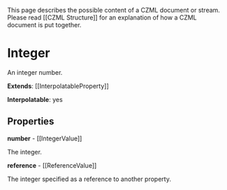 This page describes the possible content of a CZML document or stream. Please read [[CZML Structure]] for an explanation of how a CZML document is put together.

# Integer

An integer number.

**Extends**: [[InterpolatableProperty]]

**Interpolatable**: yes

## Properties

**number** - [[IntegerValue]]

The integer.


**reference** - [[ReferenceValue]]

The integer specified as a reference to another property.


